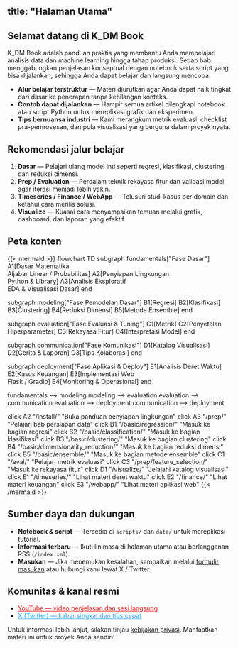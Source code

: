 title: "Halaman Utama"
---

## Selamat datang di K_DM Book
K_DM Book adalah panduan praktis yang membantu Anda mempelajari analisis data dan machine learning hingga tahap produksi. Setiap bab menggabungkan penjelasan konseptual dengan notebook serta script yang bisa dijalankan, sehingga Anda dapat belajar dan langsung mencoba.

- **Alur belajar terstruktur** — Materi diurutkan agar Anda dapat naik tingkat dari dasar ke penerapan tanpa kehilangan konteks.
- **Contoh dapat dijalankan** — Hampir semua artikel dilengkapi notebook atau script Python untuk mereplikasi grafik dan eksperimen.
- **Tips bernuansa industri** — Kami merangkum metrik evaluasi, checklist pra-pemrosesan, dan pola visualisasi yang berguna dalam proyek nyata.

## Rekomendasi jalur belajar
1. **Dasar** — Pelajari ulang model inti seperti regresi, klasifikasi, clustering, dan reduksi dimensi.
2. **Prep / Evaluation** — Perdalam teknik rekayasa fitur dan validasi model agar iterasi menjadi lebih yakin.
3. **Timeseries / Finance / WebApp** — Telusuri studi kasus per domain dan ketahui cara merilis solusi.
4. **Visualize** — Kuasai cara menyampaikan temuan melalui grafik, dashboard, dan laporan yang efektif.

## Peta konten
{{< mermaid >}}
flowchart TD
  subgraph fundamentals["Fase Dasar"]
    A1[Dasar Matematika<br>Aljabar Linear / Probabilitas]
    A2[Penyiapan Lingkungan<br>Python & Library]
    A3[Analisis Eksploratif<br>EDA & Visualisasi Dasar]
  end

  subgraph modeling["Fase Pemodelan Dasar"]
    B1[Regresi]
    B2[Klasifikasi]
    B3[Clustering]
    B4[Reduksi Dimensi]
    B5[Metode Ensemble]
  end

  subgraph evaluation["Fase Evaluasi & Tuning"]
    C1[Metrik]
    C2[Penyetelan Hiperparameter]
    C3[Rekayasa Fitur]
    C4[Interpretasi Model]
  end

  subgraph communication["Fase Komunikasi"]
    D1[Katalog Visualisasi]
    D2[Cerita & Laporan]
    D3[Tips Kolaborasi]
  end

  subgraph deployment["Fase Aplikasi & Deploy"]
    E1[Analisis Deret Waktu]
    E2[Kasus Keuangan]
    E3[Implementasi Web<br>Flask / Gradio]
    E4[Monitoring & Operasional]
  end

  fundamentals --> modeling
  modeling --> evaluation
  evaluation --> communication
  evaluation --> deployment
  communication --> deployment

  click A2 "/install/" "Buka panduan penyiapan lingkungan"
  click A3 "/prep/" "Pelajari bab persiapan data"
  click B1 "/basic/regression/" "Masuk ke bagian regresi"
  click B2 "/basic/classification/" "Masuk ke bagian klasifikasi"
  click B3 "/basic/clustering/" "Masuk ke bagian clustering"
  click B4 "/basic/dimensionality_reduction/" "Masuk ke bagian reduksi dimensi"
  click B5 "/basic/ensemble/" "Masuk ke bagian metode ensemble"
  click C1 "/eval/" "Pelajari metrik evaluasi"
  click C3 "/prep/feature_selection/" "Masuk ke rekayasa fitur"
  click D1 "/visualize/" "Jelajahi katalog visualisasi"
  click E1 "/timeseries/" "Lihat materi deret waktu"
  click E2 "/finance/" "Lihat materi keuangan"
  click E3 "/webapp/" "Lihat materi aplikasi web"
{{< /mermaid >}}

## Sumber daya dan dukungan
- **Notebook & script** — Tersedia di `scripts/` dan `data/` untuk mereplikasi tutorial.
- **Informasi terbaru** — Ikuti linimasa di halaman utama atau berlangganan RSS (`/index.xml`).
- **Masukan** — Jika menemukan kesalahan, sampaikan melalui [formulir masukan](https://kdm.hatenablog.jp/entry/issue) atau hubungi kami lewat X / Twitter.

## Komunitas & kanal resmi
- <a href="https://www.youtube.com/@K_DM" style="color:#FF0000;"><i class="fab fa-fw fa-youtube"></i> YouTube — video penjelasan dan sesi langsung</a>
- <a href="https://twitter.com/_K_DM" style="color:#1DA1F2;"><i class="fab fa-fw fa-twitter"></i> X (Twitter) — kabar singkat dan tips cepat</a>

Untuk informasi lebih lanjut, silakan tinjau [kebijakan privasi](https://kdm.hatenablog.jp/privacy-policy). Manfaatkan materi ini untuk proyek Anda sendiri!
